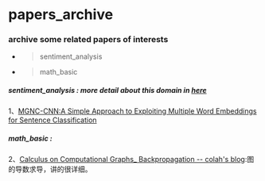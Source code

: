 # papers_archive
### archive some related papers of interests
- > sentiment_analysis
- > math_basic


##### sentiment_analysis : more detail about this domain in [here](https://github.com/JDwangmo/sentiment_classification)
1、[MGNC-CNN:A Simple Approach to Exploiting Multiple Word Embeddings for Sentence Classification](https://raw.githubusercontent.com/JDwangmo/papers_archive/master/sentiment_analysis/N16-1178-MGNC-CNN:A-Simple-Approach-to-Exploiting-Multiple-Word-Embeddings-for-Sentence-Classification.pdf)


##### math_basic :
2、[Calculus on Computational Graphs_ Backpropagation -- colah's blog](https://raw.githubusercontent.com/JDwangmo/papers_archive/master/sentiment_analysis/Calculus-on-Computational-Graphs_Backpropagation--colah's_blog.pdf):图的导数求导，讲的很详细。